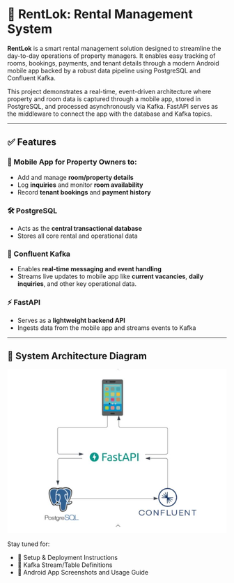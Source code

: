# 📱 RentLok: Rental Management System

**RentLok** is a smart rental management solution designed to streamline the day-to-day operations of property managers. It enables easy tracking of rooms, bookings, payments, and tenant details through a modern Android mobile app backed by a robust data pipeline using PostgreSQL and Confluent Kafka.

This project demonstrates a real-time, event-driven architecture where property and room data is captured through a mobile app, stored in PostgreSQL, and processed asynchronously via Kafka. FastAPI serves as the middleware to connect the app with the database and Kafka topics.

---

## ✅ Features

### 📲 Mobile App for Property Owners to:
- Add and manage **room/property details**
- Log **inquiries** and monitor **room availability**
- Record **tenant bookings** and **payment history**

### 🛠️ PostgreSQL
- Acts as the **central transactional database**
- Stores all core rental and operational data

### 🔄 Confluent Kafka
- Enables **real-time messaging and event handling**
- Streams live updates to mobile app like **current vacancies**, **daily inquiries**, and other key operational data.

### ⚡ FastAPI
- Serves as a **lightweight backend API**
- Ingests data from the mobile app and streams events to Kafka

---
## 🔧 System Architecture Diagram
<div align="center">
  <img src="DataFlow.JPG" width="550">
</div>


Stay tuned for:
- 🚀 Setup & Deployment Instructions
- 📡 Kafka Stream/Table Definitions
- 📲 Android App Screenshots and Usage Guide
